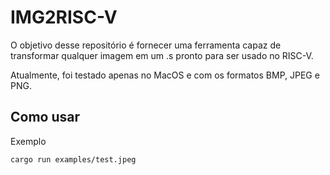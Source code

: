 # IMG2RISC-V

O objetivo desse repositório é fornecer uma ferramenta capaz de transformar qualquer imagem em um .s pronto para ser usado no RISC-V.

Atualmente, foi testado apenas no MacOS e com os formatos BMP, JPEG e PNG.

## Como usar
Exemplo
```
cargo run examples/test.jpeg
```